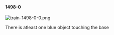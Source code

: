 #### 1498-0
![train-1498-0-0.png](https://github.com/lil-lab/nlvr/raw/master/nlvr/train/images/55/train-1498-0-0.png "train-1498-0-0.png")

There is atleast one blue object touching the base